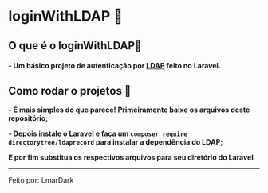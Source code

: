 # loginWithLDAP 📍

## O que é o loginWithLDAP🤔

#### - Um básico projeto de autenticação por [LDAP](https://pt.wikipedia.org/wiki/LDAP) feito no Laravel.

## Como rodar o projetos 👣

**<p>- É mais simples do que parece! Primeiramente baixe os arquivos deste repositório;</p>**
**<p>- Depois [instale o Laravel](https://laravel.com/docs/11.x/installation) e faça um ```composer require directorytree/ldaprecord``` para instalar a dependência do LDAP;**
**<p> E por fim substitua os respectivos arquivos para seu diretório do Laravel</p>**

---

Feito por: LmarDark
